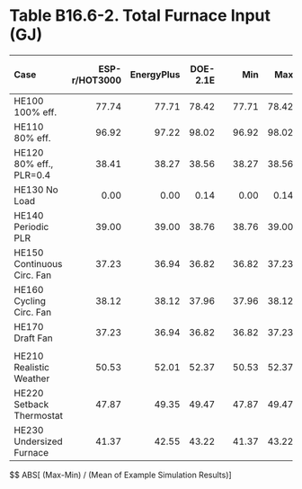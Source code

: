 # Table B16.6-2. Total Furnace Input (GJ)
| Case                       | ESP-r/HOT3000 | EnergyPlus | DOE-2.1E |     |   Min |   Max |  Mean | Dev % $$ |     | Analytical/Quasi-Analytical | TRNSYS18.06.0002 | 
|:-------------------------- | -------------:| ----------:| --------:| ---:| -----:| -----:| -----:| --------:| ---:| ---------------------------:| ----------------:| 
| HE100 100% eff.            |         77.74 |      77.71 |    78.42 |     | 77.71 | 78.42 |       |      0.9 |     |                       77.71 |            77.76 | 
| HE110 80% eff.             |         96.92 |      97.22 |    98.02 |     | 96.92 | 98.02 |       |      1.1 |     |                       97.22 |            97.20 | 
| HE120 80% eff., PLR=0.4    |         38.41 |      38.27 |    38.56 |     | 38.27 | 38.56 |       |      0.8 |     |                       38.27 |            38.28 | 
| HE130 No Load              |          0.00 |       0.00 |     0.14 |     |  0.00 |  0.14 |       |        - |     |                        0.00 |             0.00 | 
| HE140 Periodic PLR         |         39.00 |      39.00 |    38.76 |     | 38.76 | 39.00 |       |      0.6 |     |                       39.00 |            38.91 | 
| HE150 Continuous Circ. Fan |         37.23 |      36.94 |    36.82 |     | 36.82 | 37.23 |       |      1.1 |     |                       37.02 |            37.04 | 
| HE160 Cycling Circ. Fan    |         38.12 |      38.12 |    37.96 |     | 37.96 | 38.12 |       |      0.4 |     |                       38.09 |            38.13 | 
| HE170 Draft Fan            |         37.23 |      36.94 |    36.82 |     | 36.82 | 37.23 |       |      1.1 |     |                       37.02 |            37.04 | 
|                            | 
| HE210 Realistic Weather    |         50.53 |      52.01 |    52.37 |     | 50.53 | 52.37 | 51.64 |      3.6 |     |                             |            52.43 | 
| HE220 Setback Thermostat   |         47.87 |      49.35 |    49.47 |     | 47.87 | 49.47 | 48.89 |      3.3 |     |                             |            49.58 | 
| HE230 Undersized Furnace   |         41.37 |      42.55 |    43.22 |     | 41.37 | 43.22 | 42.38 |      4.4 |     |                             |            43.42 | 

$$ ABS[ (Max-Min) / (Mean of Example Simulation Results)]


